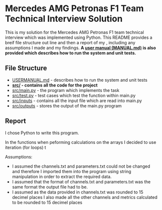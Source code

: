 # Mercedes AMG Petronas F1 Team Technical Interview Solution

This is my solution for the Mercedes AMG Petronas F1 team technical interview which was implemented using Python. This README provides a breif file structure out line and then a report of my , including any assumptions I made and my findings. **A [user manual (MANUAL.md)](manual.md) is also provided which describes how to run the system and unit tests.**

## File Structure
* [USERMANUAL.md](USERMANUAL.md) - describes how to run the system and unit tests
* **[src/](src) - contains all the code for the project**
* [src/main.py](src/main.py) - the program which implements the task
* [src/test.py](src/test.py) - test cases which test the function within main.py
* [src/inputs](src/inputs) - contains all the input file which are read into main.py
* [src/outputs](src/output) - stores the output of the main.py program

## Report

I chose Python to write this program.

In the functions when peforming calculations on the arrays I decided to use iteration (for loops) t

Assumptions:
- I assumed the channels.txt and parameters.txt could not be changed and therefore I imported them into the program using string manipulation in order to extract the required data. 
- I assumed that the format of channels.txt and parameters.txt was the same format the output file had to be.
- I assumed as the data provided in channels.txt was rounded to 15 decimel places I also made all the other channels and metrics calculated to be rounded to 15 decimel places
